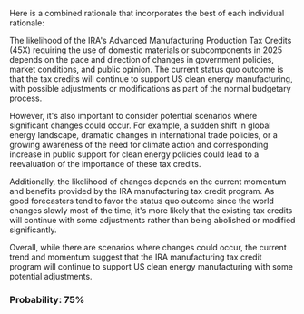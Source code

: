 Here is a combined rationale that incorporates the best of each individual rationale:

The likelihood of the IRA's Advanced Manufacturing Production Tax Credits (45Χ) requiring the use of domestic materials or subcomponents in 2025 depends on the pace and direction of changes in government policies, market conditions, and public opinion. The current status quo outcome is that the tax credits will continue to support US clean energy manufacturing, with possible adjustments or modifications as part of the normal budgetary process.

However, it's also important to consider potential scenarios where significant changes could occur. For example, a sudden shift in global energy landscape, dramatic changes in international trade policies, or a growing awareness of the need for climate action and corresponding increase in public support for clean energy policies could lead to a reevaluation of the importance of these tax credits.

Additionally, the likelihood of changes depends on the current momentum and benefits provided by the IRA manufacturing tax credit program. As good forecasters tend to favor the status quo outcome since the world changes slowly most of the time, it's more likely that the existing tax credits will continue with some adjustments rather than being abolished or modified significantly.

Overall, while there are scenarios where changes could occur, the current trend and momentum suggest that the IRA manufacturing tax credit program will continue to support US clean energy manufacturing with some potential adjustments.

### Probability: 75%
